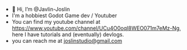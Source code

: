 - 👋 Hi, I’m @Javlin-Joslin
- I'm a hobbiest Godot Game dev / Youtuber
- You can find my youtube channel at https://www.youtube.com/channel/UCu4O0oqI8WEO071m7eMz-Ng, here I have tutorials and (eventually) devlogs.
- you can reach me at joslinstudio@gmail.com

<!---
Javlin-Joslin/Javlin-Joslin is a ✨ special ✨ repository because its `README.md` (this file) appears on your GitHub profile.
You can click the Preview link to take a look at your changes.
--->
